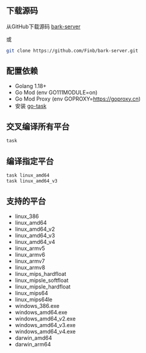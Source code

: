 ## 下载源码
从GitHub下载源码 [bark-server](https://github.com/Finb/bark-server)

或
```sh
git clone https://github.com/Finb/bark-server.git
```
## 配置依赖
- Golang 1.18+
- Go Mod (env GO111MODULE=on)
- Go Mod Proxy (env GOPROXY=https://goproxy.cn)
- 安装 [go-task](https://taskfile.dev/installation/) 

## 交叉编译所有平台
```sh
task
```

## 编译指定平台
```sh
task linux_amd64
task linux_amd64_v3
```

## 支持的平台

- linux_386
- linux_amd64
- linux_amd64_v2
- linux_amd64_v3
- linux_amd64_v4
- linux_armv5
- linux_armv6
- linux_armv7
- linux_armv8
- linux_mips_hardfloat
- linux_mipsle_softfloat
- linux_mipsle_hardfloat
- linux_mips64
- linux_mips64le
- windows_386.exe
- windows_amd64.exe
- windows_amd64_v2.exe
- windows_amd64_v3.exe
- windows_amd64_v4.exe
- darwin_amd64
- darwin_arm64